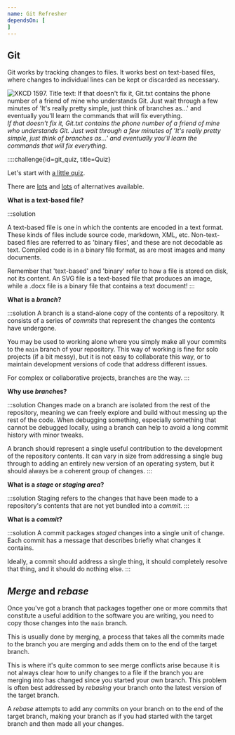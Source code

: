 ```yaml
---
name: Git Refresher
dependsOn: [
]
---
```




## Git

Git works by tracking changes to files.
It works best on text-based files, where changes to individual lines can be
kept or discarded as necessary.

![XKCD 1597. Title text: If that doesn't fix it, Git.txt contains the phone number of a 
friend of mine who understands Git. Just wait through a few minutes of 'It's really 
pretty simple, just think of branches as...' and eventually you'll learn the commands 
that will fix everything.](https://imgs.xkcd.com/comics/git.png) *If that doesn't fix 
it, Git.txt contains the phone number of a friend of mine who understands Git. Just wait 
through a few minutes of 'It's really pretty simple, just think of branches as...' and 
eventually you'll learn the commands that will fix everything.*

::::challenge{id=git_quiz, title=Quiz}

Let's start with [a little quiz](https://www.theserverside.com/quiz/Prove-your-DVCS-IQ-with-our-Git-quiz-for-beginners).

There are [lots](https://www.w3schools.com/quiztest/quiztest.asp?qtest=GIT) and
[lots](https://www.w3docs.com/quiz/git) of alternatives available.

**What is a text-based file?**

:::solution

A text-based file is one in which the contents are encoded in a text format.
These kinds of files include source code, markdown, XML, etc.
Non-text-based files are referred to as 'binary files', and these are not
decodable as text. Compiled code is in a binary file format, as are most images
and many documents.

Remember that 'text-based' and 'binary' refer to how a file is stored on disk,
not its content. An SVG file is a text-based file that produces an image, while
a .docx file is a binary file that contains a text document!
:::

**What is a *branch*?**

:::solution
A branch is a stand-alone copy of the contents of a repository.
It consists of a series of *commits* that represent the changes the contents
have undergone.

You may be used to working alone where you simply make all your commits to
the `main` branch of your repository. This way of working is fine for solo
projects (if a bit messy), but it is not easy to collaborate this way, or
to maintain development versions of code that address different issues.

For complex or collaborative projects, branches are the way.
:::

**Why use *branch*es?**

:::solution
Changes made on a branch are isolated from the rest of the repository,
meaning we can freely explore and build without messing up the rest of the code.
When debugging something, especially something that cannot be debugged locally,
using a branch can help to avoid a long commit history with minor tweaks.

A branch should represent a single useful contribution to the development
of the repository contents. It can vary in size from addressing a single bug
through to adding an entirely new version of an operating system, but it
should always be a coherent group of changes.
:::

**What is a *stage* or *staging area*?**

:::solution
Staging refers to the changes that have been made to a repository's contents
that are not yet bundled into a *commit*.
:::

**What is a *commit*?**

:::solution
A commit packages *staged* changes into a single unit of change. Each commit
has a message that describes briefly what changes it contains.

Ideally, a commit should address a single thing, it should completely resolve
that thing, and it should do nothing else.
:::

## *Merge* and *rebase*

Once you've got a branch that packages together one or more commits that
constitute a useful addition to the software you are writing, you need to
copy those changes into the `main` branch.

This is usually done by merging, a process that takes all the commits made to
the branch you are merging and adds them on to the end of the target branch.

This is where it's quite common to see merge conflicts arise because it is not
always clear how to unify changes to a file if the branch you are merging into
has changed since you started your own branch.
This problem is often best addressed by *rebasing* your branch onto the latest
version of the target branch.

A *rebase* attempts to add any commits on your branch on to the end of the
target branch, making your branch as if you had started with the target branch
and then made all your changes.
